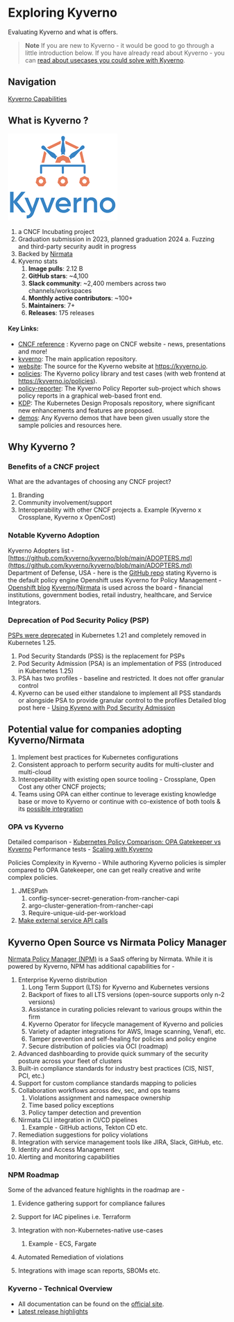 # Exploring Kyverno

Evaluating Kyverno and what is offers.

> **Note**
> If you are new to Kyverno - it would be good to go through a little introduction below. If you have already read about Kyverno - you can [read about usecases you could solve with Kyverno](./navigation.md).

## Navigation

[Kyverno Capabilities](./navigation.md)

## What is Kyverno ?

![kyverno_logo](./modules/00-prerequisites/images/kyverno%20logo.png)

1. a CNCF Incubating project
2. Graduation submission in 2023, planned graduation 2024
    a. Fuzzing and third-party security audit in progress
3. Backed by [Nirmata](https://nirmata.com)
4. Kyverno stats
   1.  **Image pulls**: 2.12 B
   2.  **GitHub stars**: ~4,100
   3.  **Slack community**: ~2,400 members across two channels/workspaces
   4.  **Monthly active contributors**: ~100+
   5.  **Maintainers**: 7+
   6.  **Releases**: 175 releases

#### Key Links: 

* [CNCF reference](https://www.cncf.io/projects/kyverno/) : Kyverno page on CNCF website - news, presentations and more!
* [kyverno](https://github.com/kyverno/kyverno): The main application repository.
* [website](https://github.com/kyverno/website): The source for the Kyverno website at https://kyverno.io.
* [policies](https://github.com/kyverno/policies): The Kyverno policy library and test cases (with web frontend at https://kyverno.io/policies).
* [policy-reporter](https://github.com/kyverno/policy-reporter): The Kyverno Policy Reporter sub-project which shows policy reports in a graphical web-based front end.
* [KDP](https://github.com/kyverno/KDP): The Kubernetes Design Proposals repository, where significant new enhancements and features are proposed.
* [demos](https://github.com/kyverno/demos): Any Kyverno demos that have been given usually store the sample policies and resources here.

## Why Kyverno ?

### Benefits of a CNCF project
What are the advantages of choosing any CNCF project?
1. Branding
2. Community involvement/support
3. Interoperability with other CNCF projects
a. Example (Kyverno x Crossplane, Kyverno x OpenCost)

### Notable Kyverno Adoption

Kyverno Adopters list - [https://github.com/kyverno/kyverno/blob/main/ADOPTERS.md](https://github.com/kyverno/kyverno/blob/main/ADOPTERS.md)
Department of Defense, USA - here is the [GitHub repo](https://github.com/DoD-Platform-One/big-bang/blob/master/docs/understanding-bigbang/package-architecture/README.md#policy-enforcement) stating Kyverno is the default policy
engine
Openshift uses Kyverno for Policy Management - [Openshift blog](https://cloud.redhat.com/blog/automate-your-security-practices-and-policies-on-openshift-with-kyverno)
[Kyverno](https://kyverno.io)/[Nirmata](https://nirmata.com) is used across the board - financial institutions, government bodies, retail
industry, healthcare, and Service Integrators.

### Deprecation of Pod Security Policy (PSP)

[PSPs were deprecated](https://kubernetes.io/blog/2021/04/06/podsecuritypolicy-deprecation-past-present-and-future/) in Kubernetes 1.21 and completely removed in Kubernetes 1.25.
1. Pod Security Standards (PSS) is the replacement for PSPs
2. Pod Security Admission (PSA) is an implementation of PSS (introduced in Kubernetes
1.25)
3. PSA has two profiles - baseline and restricted. It does not offer granular control
4. Kyverno can be used either standalone to implement all PSS standards or alongside
PSA to provide granular control to the profiles
Detailed blog post here - [Using Kyveno with Pod Security Admission](https://kyverno.io/blog/2023/06/12/using-kyverno-with-pod-security-admission/)

## Potential value for companies adopting Kyverno/Nirmata
1. Implement best practices for Kubernetes configurations
2. Consistent approach to perform security audits for multi-cluster and multi-cloud
3. Interoperability with existing open source tooling - Crossplane, Open Cost any other CNCF projects;
4. Teams using OPA can either continue to leverage existing knowledge base or move to Kyverno or continue with co-existence of both tools & its [possible integration](https://kyverno.io/blog/2023/05/30/kyverno-1.10-released/#extensibility-via-external-service-calls) 

### OPA vs Kyverno
Detailed comparison - [Kubernetes Policy Comparison: OPA Gatekeeper vs Kyverno](https://neonmirrors.net/post/2021-02/kubernetes-policy-comparison-opa-gatekeeper-vs-kyverno/)
Performance tests - [Scaling with Kyverno](https://kyverno.io/docs/installation/scaling/)

Policies Complexity in Kyverno - While authoring Kyverno policies is simpler compared to OPA Gatekeeper, one can get really creative and write complex policies.
1. JMESPath
   1.  config-syncer-secret-generation-from-rancher-capi
   2.  argo-cluster-generation-from-rancher-capi
   3.  Require-unique-uid-per-workload
2. [Make external service API calls](https://kyverno.io/blog/2023/05/30/kyverno-1.10-released/#extensibility-via-external-service-calls)

## Kyverno Open Source vs Nirmata Policy Manager
[Nirmata Policy Manager (NPM)](https://nirmata.com/nirmata-cloud-native-policy-manager/) is a SaaS offering by Nirmata. While it is powered by Kyverno,
NPM has additional capabilities for -
1. Enterprise Kyverno distribution
   1.  Long Term Support (LTS) for Kyverno and Kubernetes versions
   2.  Backport of fixes to all LTS versions (open-source supports only n-2 versions)
   3.  Assistance in curating policies relevant to various groups within the firm
   4.  Kyverno Operator for lifecycle management of Kyverno and policies
   5.  Variety of adapter integrations for AWS, Image scanning, Venafi, etc.
   6.  Tamper prevention and self-healing for policies and policy engine
   7.  Secure distribution of policies via OCI (roadmap)
2. Advanced dashboarding to provide quick summary of the security posture across your fleet of clusters
3. Built-in compliance standards for industry best practices (CIS, NIST, PCI, etc.)
4. Support for custom compliance standards mapping to policies
5. Collaboration workflows across dev, sec, and ops teams
   1. Violations assignment and namespace ownership
   2. Time based policy exceptions
   3. Policy tamper detection and prevention
6. Nirmata CLI integration in CI/CD pipelines
   1. Example - GitHub actions, Tekton CD etc.
7. Remediation suggestions for policy violations
8. Integration with service management tools like JIRA, Slack, GitHub, etc.
9.  Identity and Access Management
10. Alerting and monitoring capabilities

### NPM Roadmap
Some of the advanced feature highlights in the roadmap are -
1. Evidence gathering support for compliance failures
2. Support for IAC pipelines i.e. Terraform
3. Integration with non-Kubernetes-native use-cases
   1. Example - ECS, Fargate

4. Automated Remediation of violations
5. Integrations with image scan reports, SBOMs etc.

### Kyverno - Technical Overview
* All documentation can be found on the [official site](https://kyverno.io/docs/).
* [Latest release highlights](https://kyverno.io/blog/2023/05/30/kyverno-1.10-released/)